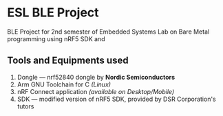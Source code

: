# ESL BLE Project

BLE Project for 2nd semester of Embedded Systems Lab on Bare Metal programming using nRF5 SDK and 

## Tools and Equipments used

1. Dongle &mdash; nrf52840 dongle by **Nordic Semiconductors**
2. Arm GNU Toolchain for C *(Linux)*
3. nRF Connect application *(available on Desktop/Mobile)*
4. SDK &mdash; modified version of nRF5 SDK, provided by DSR Corporation's tutors

